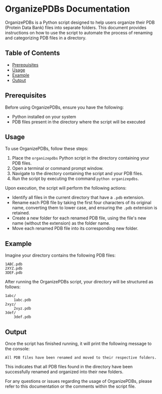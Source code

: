 # OrganizePDBs Documentation

OrganizePDBs is a Python script designed to help users organize their PDB (Protein Data Bank) files into separate folders. This document provides instructions on how to use the script to automate the process of renaming and categorizing PDB files in a directory.

## Table of Contents

- [Prerequisites](#prerequisites)
- [Usage](#usage)
- [Example](#example)
- [Output](#output)

## Prerequisites

Before using OrganizePDBs, ensure you have the following:

- Python installed on your system
- PDB files present in the directory where the script will be executed

## Usage

To use OrganizePDBs, follow these steps:

1. Place the `organizepdbs` Python script in the directory containing your PDB files.
2. Open a terminal or command prompt window.
3. Navigate to the directory containing the script and your PDB files.
4. Run the script by executing the command `python organizepdbs`.

Upon execution, the script will perform the following actions:

- Identify all files in the current directory that have a `.pdb` extension.
- Rename each PDB file by taking the first four characters of its original name, converting them to lower case, and ensuring the `.pdb` extension is retained.
- Create a new folder for each renamed PDB file, using the file's new name (without the extension) as the folder name.
- Move each renamed PDB file into its corresponding new folder.

## Example

Imagine your directory contains the following PDB files:

```
1ABC.pdb
2XYZ.pdb
3DEF.pdb
```

After running the OrganizePDBs script, your directory will be structured as follows:

```
1abc/
    1abc.pdb
2xyz/
    2xyz.pdb
3def/
    3def.pdb
```

## Output

Once the script has finished running, it will print the following message to the console:

```
All PDB files have been renamed and moved to their respective folders.
```

This indicates that all PDB files found in the directory have been successfully renamed and organized into their new folders.

For any questions or issues regarding the usage of OrganizePDBs, please refer to this documentation or the comments within the script file.